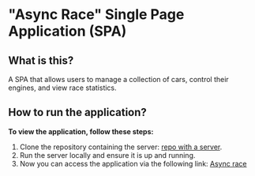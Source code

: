 # "Async Race" Single Page Application (SPA)
## What is this?
A SPA that allows users to manage a collection of cars, control their engines, and view race statistics.
## How to run the application?
**To view the application, follow these steps:**
1. Clone the repository containing the server: [repo with a server](https://github.com/mikhama/async-race-api).
2. Run the server locally and ensure it is up and running.
3. Now you can access the application via the following link: [Async race](https://rolling-scopes-school.github.io/nata1ka89-JSFE2024Q4/async-race/)
